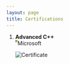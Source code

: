 ```yaml
---
layout: page
title: Certifications
---
```



<!---1. ![Microsoft](/assets/icons/microsoft.png){:height="60" width="60" border-radius="0"} --->
1.	**Advanced C++**<br/>
	<img align="left" width="6" height="6" src="/assets/icons/microsoft.png">    Microsoft
	
	![Certificate](https://courses.edx.org/certificates/5bc13c9ca74f41f0b868bd8c8100c2f8)